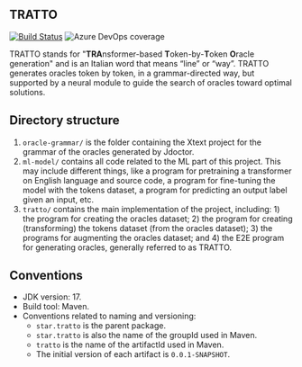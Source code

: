 ## TRATTO

[![Build Status](https://dev.azure.com/AML14/tratto/_apis/build/status%2FAML14.tratto?branchName=main)](https://dev.azure.com/AML14/tratto/_build/latest?definitionId=1&branchName=main)
![Azure DevOps coverage](https://img.shields.io/azure-devops/coverage/AML14/tratto/1)

TRATTO stands for "**TRA**nsformer-based **T**oken-by-**T**oken **O**racle generation" and is an Italian word that means “line” or “way”. TRATTO generates oracles token by token, in a grammar-directed way, but supported by a neural module to guide the search of oracles toward optimal solutions.

## Directory structure

1. `oracle-grammar/` is the folder containing the Xtext project for the grammar of the oracles generated by Jdoctor.
2. `ml-model/` contains all code related to the ML part of this project. This may include different things, like a program for pretraining a transformer on English language and source code, a program for fine-tuning the model with the tokens dataset, a program for predicting an output label given an input, etc.
3. `tratto/` contains the main implementation of the project, including: 1) the program for creating the oracles dataset; 2) the program for creating (transforming) the tokens dataset (from the oracles dataset); 3) the programs for augmenting the oracles dataset; and 4) the E2E program for generating oracles, generally referred to as TRATTO.

## Conventions

- JDK version: 17.
- Build tool: Maven.
- Conventions related to naming and versioning:
    - `star.tratto` is the parent package.
    - `star.tratto` is also the name of the groupId used in Maven.
    - `tratto` is the name of the artifactId used in Maven.
    - The initial version of each artifact is `0.0.1-SNAPSHOT`.
